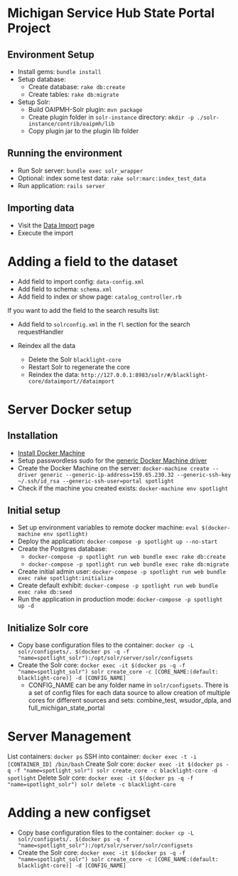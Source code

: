 # Michigan Service Hub State Portal Project

## Environment Setup

* Install gems: `bundle install`
* Setup database:
    * Create database: `rake db:create`
    * Create tables: `rake db:migrate`
* Setup Solr:
    * Build OAIPMH-Solr plugin: `mvn package`
    * Create plugin folder in `solr-instance` directory: `mkdir -p ./solr-instance/contrib/oaipmh/lib`
    * Copy plugin jar to the plugin lib folder
    
## Running the environment

* Run Solr server: `bundle exec solr_wrapper`
* Optional: index some test data: `rake solr:marc:index_test_data`
* Run application: `rails server` 

## Importing data

* Visit the [Data Import](http://127.0.0.1:8983/solr/#/blacklight-core/dataimport//dataimport) page
* Execute the import

# Adding a field to the dataset

* Add field to import config: `data-config.xml`
* Add field to schema: `schema.xml`
* Add field to index or show page: `catalog_controller.rb`

If you want to add the field to the search results list:

* Add field to `solrconfig.xml` in the `fl` section for the search requestHandler

* Reindex all the data
    * Delete the Solr `blacklight-core`
    * Restart Solr to regenerate the core
    * Reindex the data: `http://127.0.0.1:8983/solr/#/blacklight-core/dataimport//dataimport`

# Server Docker setup

## Installation

* [Install Docker Machine](https://docs.docker.com/machine/install-machine/)
* Setup passwordless sudo for the [generic Docker Machine driver](https://docs.docker.com/machine/drivers/generic/)
* Create the Docker Machine on the server: `docker-machine create --driver generic --generic-ip-address=159.65.230.32 --generic-ssh-key ~/.ssh/id_rsa --generic-ssh-user=portal spotlight`
* Check if the machine you created exists: `docker-machine env spotlight`

## Initial setup

* Set up environment variables to remote docker machine: `eval $(docker-machine env spotlight)`
* Deploy the application: `docker-compose -p spotlight up --no-start`
* Create the Postgres database:
    * `docker-compose -p spotlight run web bundle exec rake db:create`
    * `docker-compose -p spotlight run web bundle exec rake db:migrate`
* Create initial admin user: `docker-compose -p spotlight run web bundle exec rake spotlight:initialize`
* Create default exhibit: `docker-compose -p spotlight run web bundle exec rake db:seed`
* Run the application in production mode: `docker-compose -p spotlight up -d`

## Initialize Solr core

* Copy base configuration files to the container: `docker cp -L solr/configsets/. $(docker ps -q -f "name=spotlight_solr"):/opt/solr/server/solr/configsets`
* Create the Solr core: `docker exec -it $(docker ps -q -f "name=spotlight_solr") solr create_core -c [CORE_NAME:(default: blacklight-core)] -d [CONFIG_NAME]`
    * CONFIG_NAME can be any folder name in `solr/configsets`. There is a set of config files for each data source to allow creation of multiple cores for different sources and sets: combine_test, wsudor_dpla, and full_michigan_state_portal

# Server Management

List containers: `docker ps`
SSH into container: `docker exec -t -i [CONTAINER_ID] /bin/bash`
Create Solr core: `docker exec -it $(docker ps -q -f "name=spotlight_solr") solr create_core -c blacklight-core -d spotlight`
Delete Solr core: `docker exec -it $(docker ps -q -f "name=spotlight_solr") solr delete -c blacklight-core`

# Adding a new configset

* Copy base configuration files to the container: `docker cp -L solr/configsets/. $(docker ps -q -f "name=spotlight_solr"):/opt/solr/server/solr/configsets`
* Create the Solr core: `docker exec -it $(docker ps -q -f "name=spotlight_solr") solr create_core -c [CORE_NAME:(default: blacklight-core)] -d [CONFIG_NAME]`
